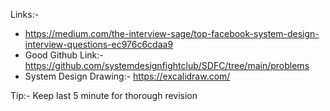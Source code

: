 Links:-
* https://medium.com/the-interview-sage/top-facebook-system-design-interview-questions-ec976c6cdaa9
* Good Github Link:- https://github.com/systemdesignfightclub/SDFC/tree/main/problems
* System Design Drawing:- https://excalidraw.com/

Tip:-
Keep last 5 minute for thorough revision

